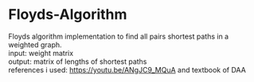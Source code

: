 # Floyds-Algorithm
 Floyds algorithm implementation to find all pairs shortest paths in a weighted graph.
<br/>
input: weight matrix
<br/>
output: matrix of lengths of shortest paths
<br/>
references i used: https://youtu.be/ANgJC9_MQuA and textbook of DAA
